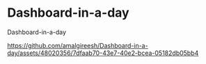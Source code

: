 # Dashboard-in-a-day
Dashboard-in-a-day



https://github.com/amalgireesh/Dashboard-in-a-day/assets/48020356/7dfaab70-43e7-40e2-bcea-05182db05bb4

